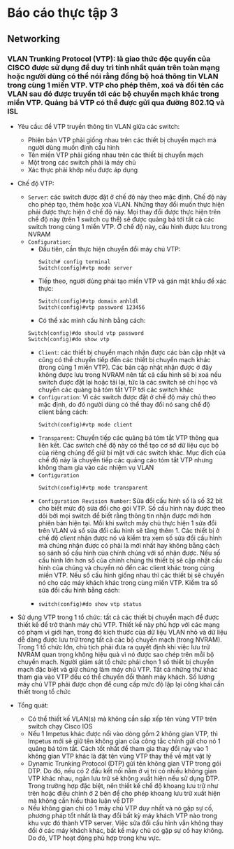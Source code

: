 # Báo cáo thực tập 3
## Networking
###  VLAN Trunking Protocol (VTP): là giao thức độc quyền của CISCO được sử dụng để duy trì tính nhất quán trên toàn mạng hoặc người dùng có thể nói rằng đồng bộ hoá thông tin VLAN trong cùng 1 miền VTP. VTP cho phép thêm, xoá và đổi tên các VLAN sau đó được truyền tới các bộ chuyển mạch khác trong miền VTP. Quảng bá VTP có thể được gửi qua đường 802.1Q và ISL
- Yêu cầu: để VTP truyền thông tin VLAN giữa các switch:
  - Phiên bản VTP phải giống nhau trên các thiết bị chuyển mạch mà người dùng muốn định cấu hình
  - Tên miền VTP phải giống nhau trên các thiết bị chuyển mạch
  - Một trong các switch phải là máy chủ
  - Xác thực phải khớp nếu được áp dụng
 
- Chế độ VTP:
  - `Server`: các switch được đặt ở chế độ này theo mặc định. Chế độ này cho phép tạo, thêm hoặc xoá VLAN. Những thay đổi muốn thực hiện phải được thực hiện ở chế độ này. Mọi thay đổi được thực hiện trên chế độ này (trên 1 switch cụ thể) sẽ được quảng bá tới tất cả các switch trong cùng 1 miền VTP. Ở chế độ này, cấu hình được lưu trong NVRAM
  - `Configuration`:
    - Đầu tiên, cần thực hiện chuyển đổi máy chủ VTP:
      ```
      Switch# config terminal
      Switch(config)#vtp mode server
      ```
    - Tiếp theo, người dùng phải tạo miền VTP và gán mật khẩu để xác thực:
      ```
      Switch(config)#vtp domain anhldl
      Switch(config)#vtp password 123456
      ```
    -  Có thể xác minh cấu hình bằng cách:
      ```
      Switch(config)#do should vtp password
      Switch(config)#do show vtp
      ```
    - `Client`: các thiết bị chuyển mạch nhận được các bản cập nhật và cũng có thể chuyển tiếp đến các thiết bị chuyển mạch khác (trong cùng 1 miền VTP). Các bản cập nhật nhận được ở đây không được lưu trong NVRAM nên tất cả cấu hình sẽ bị xoá nếu switch được đặt lại hoặc tải lại, tức là các switch sẽ chỉ học và chuyển các quảng bá tóm tắt VTP tới các switch khác
    - `Configuration`: Vì các switch được đặt ở chế độ máy chủ theo mặc định, do đó người dùng có thể thay đổi nó sang chế độ client bằng cách:
      ```
      Switch(config)#vtp mode client
      ```
    - `Transparent`: Chuyển tiếp các quảng bá tóm tắt VTP thông qua liên kết. Các switch chế độ này có thể tạo cơ sở dữ liệu cục bộ của riêng chúng để giữ bí mật với các switch khác. Mục đích của chế độ này là chuyển tiếp các quảng cáo tóm tắt VTP nhưng không tham gia vào các nhiệm vụ VLAN
    - `Configuration`
      ```
      Switch(config)#vtp mode transparent
      ```
    - `Configuration Revision Number`: Sửa đổi cấu hình số là số 32 bit cho biết mức độ sửa đổi cho gói VTP. Số cấu hình này được theo dõi bởi mọi switch để biết rằng thông tin nhận được mới hơn phiên bản hiện tại. Mỗi khi switch máy chủ thực hiện 1 sửa đổi trên VLAN và số sửa đổi cấu hình sẽ tăng thêm 1. Các thiết bị ở chế độ *client* nhận được nó và kiểm tra xem số sửa đổi cấu hình mà chúng nhận được có phải là mới nhất hay không bằng cách so sánh số cấu hình của chính chúng với số nhận được. Nếu số cấu hình lớn hơn số của chính chúng thì thiết bị sẽ cập nhật cấu hình của chúng và chuyển nó đến các client khác trong cùng miền VTP. Nếu số cấu hình giống nhau thì các thiết bị sẽ chuyển nó cho các máy khách khác trong cùng miền VTP. Kiểm tra số sửa đổi cấu hình bằng cách:
    - ```
      switch(config)#do show vtp status
      ```
- Sử dụng VTP trong 1 tổ chức: tất cả các thiết bị chuyển mạch để được thiết kế để trở thành máy chủ VTP. Thiết kế này phù hợp với các mạng có phạm vi giới hạn, trong đó kích thước của dữ liệu VLAN nhỏ và dữ liệu dễ dàng được lưu trữ trong tất cả các bộ chuyển mạch (trong NVRAM). Trong 1 tổ chức lớn, chủ tịch phải đưa ra quyết định khi việc lưu trữ NVRAM quan trọng không hiệu quả vì nó được sao chép trên mỗi bộ chuyển mạch. Người giám sát tổ chức phải chọn 1 số thiết bị chuyển mạch đặc biệt và giữ chúng làm máy chủ VTP. Tất cả những thứ khác tham gia vào VTP đều có thể chuyển đổi thành máy khách. Số lượng máy chủ VTP phải được chọn để cung cấp mức độ lặp lại công khai cần thiết trong tổ chức
- Tổng quát:
  - Có thể thiết kế VLAN(s) mà không cần sắp xếp tên vùng VTP trên switch chạy Cisco IOS
  - Nếu 1 Impetus khác được nối vào dòng gồm 2 không gian VTP, thì Impetus mới sẽ giữ tên không gian của công tắc chính gửi cho nó 1 quảng bá tóm tắt. Cách tốt nhất để tham gia thay đổi này vào 1 không gian VTP khác là đặt tên vùng VTP thay thế về mặt vật lý
  - Dynamic Trunking Protocol (DTP) gửi tên không gian VTP trong gói DTP. Do đó, nếu có 2 đầu kết nối nằm ở vị trí có nhiều không gian VTP khác nhau, ngăn lưu trữ sẽ không xuất hiện nếu sử dụng DTP. Trong trường hợp đặc biệt, nên thiết kế chế độ khoang lưu trữ như trên hoặc điều chỉnh ở 2 bên để cho phép khoang lưu trữ xuất hiện mà không cần hiểu thảo luận về DTP
  - Nếu không gian chỉ có 1 máy chủ VTP duy nhất và nó gặp sự cố, phương pháp tốt nhất là thay đổi bất kỳ máy khách VTP nào trong khu vực đó thành VTP server. Việc sửa đổi cấu hình vẫn không thay đổi ở các máy khách khác, bất kể máy chủ có gặp sự cố hay không. Do đó, VTP hoạt động phù hợp trong khu vực.
      
